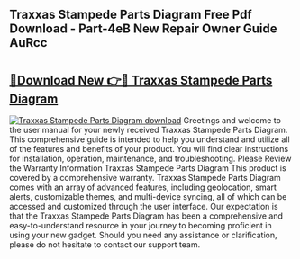 ## Traxxas Stampede Parts Diagram Free Pdf Download - Part-4eB New Repair Owner Guide AuRcc

# <h2><a href="http://dfnvkoa.blite.top/?on=Traxxas+Stampede+Parts+Diagram">🔗Download New 👉🔴 Traxxas Stampede Parts Diagram</a></h2>

[![Traxxas Stampede Parts Diagram download](https://i.imgur.com/lujVjoI.png)](http://dfnvkoa.blite.top/?on=Traxxas+Stampede+Parts+Diagram)
Greetings and welcome to the user manual for your newly received Traxxas Stampede Parts Diagram. This comprehensive guide is intended to help you understand and utilize all of the features and benefits of your product. You will find clear instructions for installation, operation, maintenance, and troubleshooting. Please Review the Warranty Information Traxxas Stampede Parts Diagram This product is covered by a comprehensive warranty. Traxxas Stampede Parts Diagram comes with an array of advanced features, including geolocation, smart alerts, customizable themes, and multi-device syncing, all of which can be accessed and customized through the user interface. Our expectation is that the Traxxas Stampede Parts Diagram has been a comprehensive and easy-to-understand resource in your journey to becoming proficient in using your new gadget. Should you need any assistance or clarification, please do not hesitate to contact our support team.
